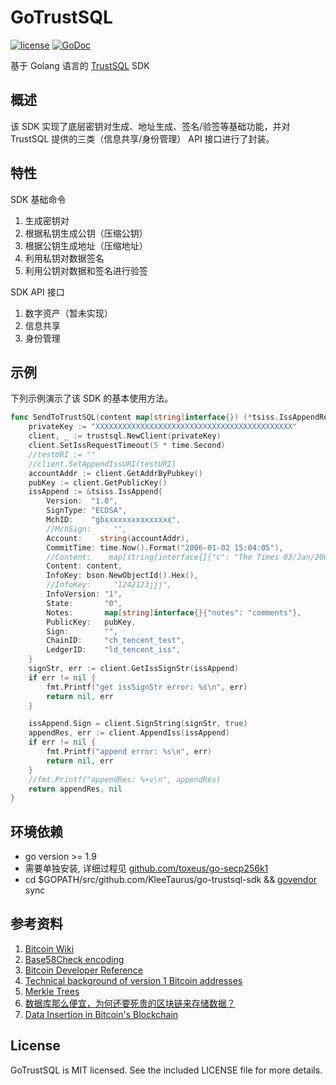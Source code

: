 GoTrustSQL
=======

[![license](https://img.shields.io/github/license/mashape/apistatus.svg)](https://github.com/KleeTaurus/go-trustsql-sdk/blob/master/LICENSE)
[![GoDoc](https://img.shields.io/badge/godoc-reference-blue.svg)](https://godoc.org/github.com/KleeTaurus/go-trustsql-sdk)

基于 Golang 语言的 [TrustSQL](https://trustsql.qq.com/) SDK

## 概述

该 SDK 实现了底层密钥对生成、地址生成、签名/验签等基础功能，并对 TrustSQL 提供的三类（信息共享/身份管理） API 接口进行了封装。

## 特性

SDK 基础命令
1. 生成密钥对
2. 根据私钥生成公钥（压缩公钥）
3. 根据公钥生成地址（压缩地址）
4. 利用私钥对数据签名
5. 利用公钥对数据和签名进行验签

SDK API 接口
1. 数字资产（暂未实现）
2. 信息共享
3. 身份管理

## 示例

下列示例演示了该 SDK 的基本使用方法。

```go
func SendToTrustSQL(content map[string]interface{}) (*tsiss.IssAppendResponse, error) {
    privateKey := "XXXXXXXXXXXXXXXXXXXXXXXXXXXXXXXXXXXXXXXXXXXX"
    client, _ := trustsql.NewClient(privateKey)
    client.SetIssRequestTimeout(5 * time.Second)
    //testURI := ""
    //client.SetAppendIssURI(testURI)
    accountAddr := client.GetAddrByPubkey()
    pubKey := client.GetPublicKey()
    issAppend := &tsiss.IssAppend{
        Version:  "1.0",
        SignType: "ECDSA",
        MchID:    "gbxxxxxxxxxxxxxxx",
        //MchSign:     "",
        Account:    string(accountAddr),
        CommitTime: time.Now().Format("2006-01-02 15:04:05"),
        //Content:    map[string]interface{}{"c": "The Times 03/Jan/2009 Chancellor on brink of second bailout for banks"},
        Content: content,
        InfoKey: bson.NewObjectId().Hex(),
        //InfoKey:     "1242123jjj",
        InfoVersion: "1",
        State:       "0",
        Notes:       map[string]interface{}{"notes": "comments"},
        PublicKey:   pubKey,
        Sign:        "",
        ChainID:     "ch_tencent_test",
        LedgerID:    "ld_tencent_iss",
    }
    signStr, err := client.GetIssSignStr(issAppend)
    if err != nil {
        fmt.Printf("get issSignStr error: %s\n", err)
        return nil, err
    }

    issAppend.Sign = client.SignString(signStr, true)
    appendRes, err := client.AppendIss(issAppend)
    if err != nil {
        fmt.Printf("append error: %s\n", err)
        return nil, err
    }
    //fmt.Printf("appendRes: %+v\n", appendRes)
    return appendRes, nil
}

```

## 环境依赖

* go version >= 1.9
* 需要单独安装, 详细过程见 [github.com/toxeus/go-secp256k1](https://github.com/toxeus/go-secp256k1)
* cd $GOPATH/src/github.com/KleeTaurus/go-trustsql-sdk && [govendor](https://github.com/kardianos/govendor) sync

## 参考资料

1. [Bitcoin Wiki](https://en.bitcoin.it/wiki/Main_Page)
2. [Base58Check encoding](https://en.bitcoin.it/wiki/Base58Check_encoding)
3. [Bitcoin Developer Reference](https://bitcoin.org/en/developer-reference#block-chain)
4. [Technical background of version 1 Bitcoin addresses](https://en.bitcoin.it/wiki/Technical_background_of_version_1_Bitcoin_addresses)
5. [Merkle Trees](https://hackernoon.com/merkle-trees-181cb4bc30b4)
6. [数据库那么便宜，为何还要死贵的区块链来存储数据？](https://mp.weixin.qq.com/s/ME_E1EA95XILD_yaFg1d8Q)
7. [Data Insertion in Bitcoin's Blockchain](https://digitalcommons.augustana.edu/cgi/viewcontent.cgi?article=1000&context=cscfaculty)

## License

GoTrustSQL is MIT licensed. See the included LICENSE file for more details.
